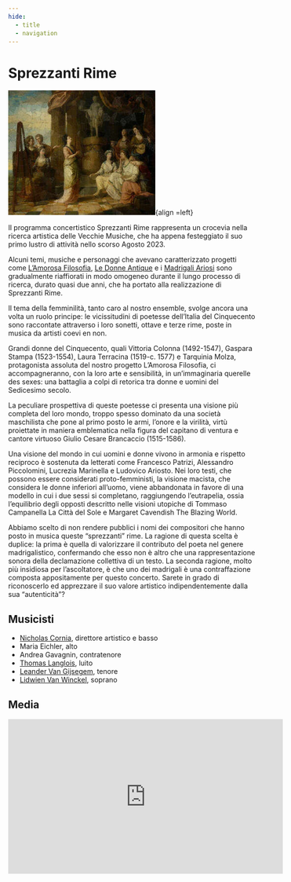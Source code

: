 ```yaml
---
hide:
  - title
  - navigation
---
```


# Sprezzanti Rime

![Sprezzanti Rime](../../assets/images/sprezzanti_rime.jpg){align =left}

Il programma concertistico Sprezzanti Rime rappresenta un crocevia nella ricerca artistica delle Vecchie Musiche, che ha appena festeggiato il suo primo lustro di attività nello scorso Agosto 2023.

Alcuni temi, musiche e personaggi che avevano caratterizzato progetti come [L’Amorosa Filosofia](amorosa_filosofia.md), [Le Donne Antique](donne_antique.md) e i [Madrigali Ariosi](madrigali_ariosi.md) sono gradualmente riaffiorati in modo omogeneo durante il lungo processo di ricerca, durato quasi due anni, che ha portato alla realizzazione di Sprezzanti Rime.

Il tema della femminilità, tanto caro al nostro ensemble, svolge ancora una volta un ruolo principe: le vicissitudini di poetesse dell’Italia del Cinquecento sono raccontate attraverso i loro sonetti, ottave e terze rime, poste in musica da artisti coevi en non.

Grandi donne del Cinquecento, quali Vittoria Colonna (1492-1547), Gaspara Stampa (1523-1554), Laura Terracina (1519-c. 1577) e Tarquinia Molza, protagonista assoluta del nostro progetto L’Amorosa Filosofia, ci accompagneranno, con la loro arte e sensibilità, in un’immaginaria querelle des sexes: una battaglia a colpi di retorica tra donne e uomini del Sedicesimo secolo.

La peculiare prospettiva di queste poetesse ci presenta una visione più completa del loro mondo, troppo spesso dominato da una società maschilista che pone al primo posto le armi, l’onore e la virilità, virtù proiettate in maniera emblematica nella figura del capitano di ventura e cantore virtuoso Giulio Cesare Brancaccio (1515-1586).

Una visione del mondo in cui uomini e donne vivono in armonia e rispetto reciproco è sostenuta da letterati come Francesco Patrizi, Alessandro Piccolomini, Lucrezia Marinella e Ludovico Ariosto.
Nei loro testi, che possono essere considerati proto-femministi, la visione macista, che considera le donne inferiori all’uomo, viene abbandonata in favore di una modello in cui i due sessi si completano, raggiungendo l’eutrapelia, ossia l’equilibrio degli opposti descritto nelle visioni utopiche di Tommaso Campanella La Città del Sole e Margaret Cavendish The Blazing World.

Abbiamo scelto di non rendere pubblici i nomi dei compositori che hanno posto in musica queste “sprezzanti” rime. La ragione di questa scelta è duplice: la prima è quella di valorizzare il contributo del poeta nel genere madrigalistico, confermando che esso non è altro che una rappresentazione sonora della declamazione collettiva di un testo.
La seconda ragione, molto più insidiosa per l’ascoltatore, è che uno dei madrigali è una contraffazione composta appositamente per questo concerto. Sarete in grado di riconoscerlo ed apprezzare il suo valore artistico indipendentemente dalla sua “autenticità”?

## Musicisti

- [Nicholas Cornia](../members/nicholas_cornia.md), direttore artistico e basso
- Maria Eichler, alto
- Andrea Gavagnin, contratenore 
- [Thomas Langlois](../members/thomas_langlois.md), luito
- [Leander Van Gijsegem](../memebers/leander_van_gijsegem.md), tenore
- [Lidwien Van Winckel](../members/lidwien_van_winckel.md), soprano 

## Media

<iframe width="560" height="315" src="https://www.youtube.com/embed/videoseries?si=XK-KjdfZl_XSyz43&amp;list=PLDTXvtcLnrvHkBG1_rfiRXCz4qe0ul4XZ" title="YouTube video player" frameborder="0" allow="accelerometer; autoplay; clipboard-write; encrypted-media; gyroscope; picture-in-picture; web-share" referrerpolicy="strict-origin-when-cross-origin" allowfullscreen></iframe>

